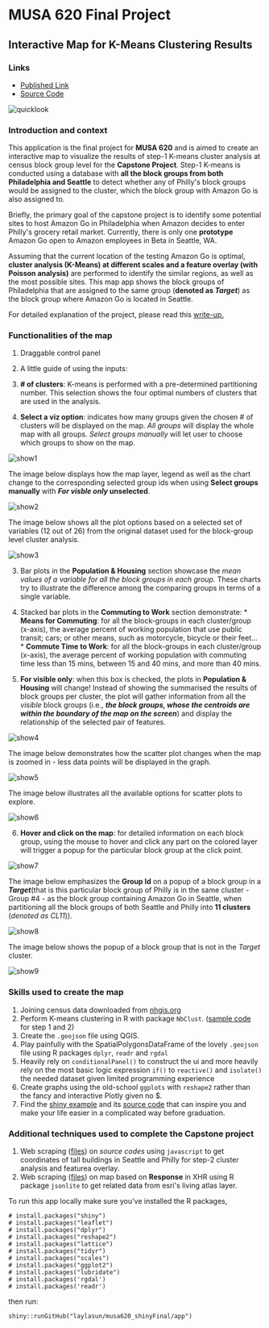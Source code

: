 # MUSA 620 Final Project 

## Interactive Map for K-Means Clustering Results 
### Links
- [Published Link](https://laylasun.shinyapps.io/musa620_shinyFinal/)
- [Source Code](https://github.com/laylasun/musa620_shinyFinal)

![quicklook](https://raw.githubusercontent.com/laylasun/musa620_shinyFinal/master/imagesForReadme/img001.png)

### Introduction and context
This application is the final project for **MUSA 620** and is aimed to create an interactive map to visualize
the results of step-1 K-means cluster analysis at census block group level for the **Capstone Project**. Step-1 K-means is conducted using a database with **all the block groups from both Philadelphia and Seattle** to detect whether any of Philly's block groups would be assigned to the cluster, which the block group with Amazon Go is also assigned to.

Briefly, the primary goal of the capstone project is to identify some potential sites to host Amazon Go in
Philadelphia when Amazon decides to enter Philly's grocery retail market. Currently, there is only one
**prototype** Amazon Go open to Amazon employees in Beta in Seattle, WA.

Assuming that the current location of the testing Amazon Go is optimal, **cluster analysis (K-Means) at different scales and a feature overlay (with Poisson analysis)** are performed to identify the similar regions,
as well as the most possible sites. This map app shows the block groups of Philadelphia that are
assigned to the same group (**denoted as _Target_**) as the block group where Amazon Go is located in Seattle.

For detailed explanation of the project, please read this [write-up.](https://github.com/laylasun/musa620_shinyFinal/blob/master/addiontalFiles/musa800_writeup1.pdf)

### Functionalities of the map

1. Draggable control panel

2. A little guide of using the inputs:

  1. **# of clusters**: K-means is performed with a pre-determined partitioning number. This selection shows the four optimal numbers of clusters that are used in the analysis. 
  
  2. **Select a viz option**: indicates how many groups given the chosen # of clusters will be displayed on the map. *All groups* will display the whole map with all groups. *Select groups manually* will let user to choose which groups to show on the map.
  
  ![show1](https://raw.githubusercontent.com/laylasun/musa620_shinyFinal/master/imagesForReadme/img002.png)

  The image below displays how the map layer, legend as well as the chart change to the corresponding selected group ids when using **Select groups manually** with **_For visble only_ unselected**.
  
  ![show2](https://raw.githubusercontent.com/laylasun/musa620_shinyFinal/master/imagesForReadme/img003.png)

  The image below shows all the plot options based on a selected set of variables (12 out of 26) from the original dataset used for the block-group level cluster analysis.
  
  ![show3](https://raw.githubusercontent.com/laylasun/musa620_shinyFinal/master/imagesForReadme/img004.png)
  
  3. Bar plots in the **Population & Housing** section showcase the *mean values of a variable for all the block groups in each group.* These charts try to illustrate the difference among the comparing groups in terms of a single variable.   
  
  4. Stacked bar plots in the **Commuting to Work** section demonstrate:
    * __Means for Commuting__: for all the block-groups in each cluster/group (x-axis), the average percent of working population that use public transit; cars; or other means, such as motorcycle, bicycle or their feet...
    * __Commute Time to Work__: for all the block-groups in each cluster/group (x-axis), the average percent of working population with commuting time less than 15 mins, between 15 and 40 mins, and more than 40 mins.
  
  5. __For visible only__: when this box is checked, the plots in **Population & Housing** will change! Instead of showing the summarised the results of block groups per cluster, the plot will gather information from all the *visible* block groups (i.e., **_the block groups, whose the centroids are within the boundary of the map on the screen_**) and display the relationship of the selected pair of features.
  
  ![show4](https://raw.githubusercontent.com/laylasun/musa620_shinyFinal/master/imagesForReadme/img005.png)
  
  The image below demonstrates how the scatter plot changes when the map is zoomed in - less data points will be displayed in the graph.
  
  ![show5](https://raw.githubusercontent.com/laylasun/musa620_shinyFinal/master/imagesForReadme/img006.png)
  
  The image below illustrates all the available options for scatter plots to explore.
  
  ![show6](https://raw.githubusercontent.com/laylasun/musa620_shinyFinal/master/imagesForReadme/img007.png) 
  
  6. __Hover and click on the map__: for detailed information on each block group, using the mouse to hover and click any part on the colored layer will trigger a popup for the particular block group at the click point.
  
  ![show7](https://raw.githubusercontent.com/laylasun/musa620_shinyFinal/master/imagesForReadme/img008.png) 
  
  The image below emphasizes the **Group Id** on a popup of a block group in a **_Target_**(that is this particular block group of Philly is in the same cluster - Group #4 - as the block group containing Amazon Go in Seattle, when partitioning all the block groups of both Seattle and Philly into __11 clusters__ (*denoted as CL11*)).
  
  ![show8](https://raw.githubusercontent.com/laylasun/musa620_shinyFinal/master/imagesForReadme/img009.png) 
  
  The image below shows the popup of a block group that is not in the *Target* cluster.
  
  ![show9](https://raw.githubusercontent.com/laylasun/musa620_shinyFinal/master/imagesForReadme/img010.png) 

### Skills used to create the map
1. Joining census data downloaded from [nhgis.org](https://www.nhgis.org/)
2. Perform K-means clustering in R with package `NbClust`. ([sample code](https://github.com/laylasun/musa620_shinyFinal/tree/master/addiontalFiles/k_means) for step 1 and 2)
3. Create the `.geojson` file using QGIS.
4. Play painfully with the SpatialPolygonsDataFrame of the lovely `.geojson` file using R packages `dplyr`, `readr` and `rgdal`
5. Heavily rely on `conditionalPanel()` to construct the ui and more heavily rely on the most basic logic expression `if()` to `reactive()` and `isolate()` the needed dataset given limited programming experience
6. Create graphs using the old-school `ggplots` with `reshape2` rather than the fancy and interactive Plotly given no $.
7. Find the [shiny example](http://shiny.rstudio.com/gallery/superzip-example.html) and its [source code](https://github.com/rstudio/shiny-examples/tree/master/063-superzip-example) that can inspire you and make your life easier in a complicated way before graduation.

### Additional techniques used to complete the Capstone project
1. Web scraping ([files](https://github.com/laylasun/musa620_shinyFinal/tree/master/addiontalFiles/tallBuilding_scraping)) on _source codes_ using `javascript` to get coordinates of tall buildings in Seattle and Philly for step-2 cluster analysis and featurea overlay. 
2. Web scraping ([files](https://github.com/laylasun/musa620_shinyFinal/tree/master/addiontalFiles/esri_xhr_scraping)) on map based on **Response** in XHR using R package `jsonlite` to get related data from esri's living atlas layer.


To run this app locally make sure you've installed the R packages, 
```
# install.packages("shiny")
# install.packages("leaflet")
# install.packages("dplyr")
# install.packages("reshape2")
# install.packages("lattice")
# install.packages("tidyr")
# install.packages("scales")
# install.packages("ggplot2")
# install.packages("lubridate")
# install.packages('rgdal')
# install.packages('readr')
```

then run:

```
shiny::runGitHub("laylasun/musa620_shinyFinal/app")
```



